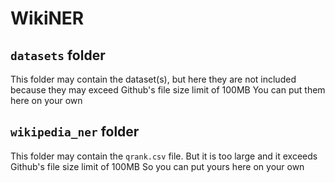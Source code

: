 # WikiNER

## `datasets` folder
This folder may contain the dataset(s), but here 
they are not included because they may exceed Github's file size limit of 100MB 
You can put them here on your own

## `wikipedia_ner` folder
This folder may contain the `qrank.csv` file. But it is too large and it exceeds Github's file size limit of 100MB
So you can put yours here on your own